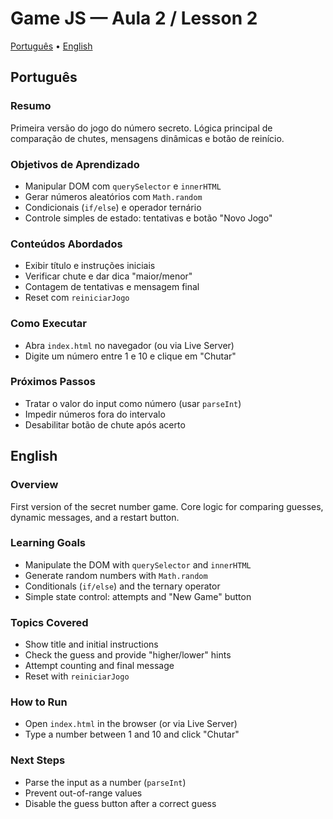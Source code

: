 # Game JS — Aula 2 / Lesson 2

[Português](#português) • [English](#english)

## Português

### Resumo
Primeira versão do jogo do número secreto. Lógica principal de comparação de chutes, mensagens dinâmicas e botão de reinício.

### Objetivos de Aprendizado
- Manipular DOM com `querySelector` e `innerHTML`
- Gerar números aleatórios com `Math.random`
- Condicionais (`if/else`) e operador ternário
- Controle simples de estado: tentativas e botão "Novo Jogo"

### Conteúdos Abordados
- Exibir título e instruções iniciais
- Verificar chute e dar dica "maior/menor"
- Contagem de tentativas e mensagem final
- Reset com `reiniciarJogo`

### Como Executar
- Abra `index.html` no navegador (ou via Live Server)
- Digite um número entre 1 e 10 e clique em "Chutar"

### Próximos Passos
- Tratar o valor do input como número (usar `parseInt`)
- Impedir números fora do intervalo
- Desabilitar botão de chute após acerto

## English

### Overview
First version of the secret number game. Core logic for comparing guesses, dynamic messages, and a restart button.

### Learning Goals
- Manipulate the DOM with `querySelector` and `innerHTML`
- Generate random numbers with `Math.random`
- Conditionals (`if/else`) and the ternary operator
- Simple state control: attempts and "New Game" button

### Topics Covered
- Show title and initial instructions
- Check the guess and provide "higher/lower" hints
- Attempt counting and final message
- Reset with `reiniciarJogo`

### How to Run
- Open `index.html` in the browser (or via Live Server)
- Type a number between 1 and 10 and click "Chutar"

### Next Steps
- Parse the input as a number (`parseInt`)
- Prevent out-of-range values
- Disable the guess button after a correct guess

